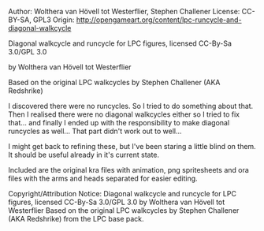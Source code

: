 Author: Wolthera van Hövell tot Westerflier, Stephen Challener
License: CC-BY-SA, GPL3
Origin: http://opengameart.org/content/lpc-runcycle-and-diagonal-walkcycle

Diagonal walkcycle and runcycle for LPC figures, licensed CC-By-Sa 3.0/GPL 3.0

by Wolthera van Hövell tot Westerflier

Based on the original LPC walkcycles by Stephen Challener (AKA Redshrike)


I discovered there were no runcycles. So I tried to do something about that. Then I realised there were no diagonal walkcycles either so I tried to fix that... and finally I ended up with the responsibility to make diagonal runcycles as well... That part didn't work out to well...

I might get back to refining these, but I've been staring a little blind on them. It should be useful already in it's current state.

Included are the original kra files with animation, png spritesheets and ora files with the arms and heads separated for easier editing.
 

Copyright/Attribution Notice: 
Diagonal walkcycle and runcycle for LPC figures, licensed CC-By-Sa 3.0/GPL 3.0 by Wolthera van Hövell tot Westerflier Based on the original LPC walkcycles by Stephen Challener (AKA Redshrike) from the LPC base pack.